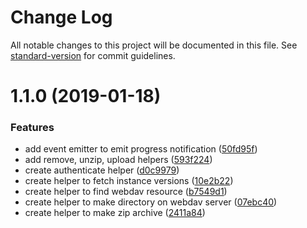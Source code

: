 # Change Log

All notable changes to this project will be documented in this file. See [standard-version](https://github.com/conventional-changelog/standard-version) for commit guidelines.

<a name="1.1.0"></a>
# 1.1.0 (2019-01-18)


### Features

* add event emitter to emit progress notification ([50fd95f](https://github.com/cesconix/salesforce-deploy/commit/50fd95f))
* add remove, unzip, upload helpers ([593f224](https://github.com/cesconix/salesforce-deploy/commit/593f224))
* create authenticate helper ([d0c9979](https://github.com/cesconix/salesforce-deploy/commit/d0c9979))
* create helper to fetch instance versions ([10e2b22](https://github.com/cesconix/salesforce-deploy/commit/10e2b22))
* create helper to find webdav resource ([b7549d1](https://github.com/cesconix/salesforce-deploy/commit/b7549d1))
* create helper to make directory on webdav server ([07ebc40](https://github.com/cesconix/salesforce-deploy/commit/07ebc40))
* create helper to make zip archive ([2411a84](https://github.com/cesconix/salesforce-deploy/commit/2411a84))

